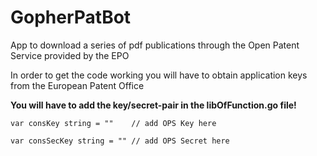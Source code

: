 # GopherPatBot
App to download a series of pdf publications through the Open Patent Service provided by the EPO

In order to get the code working you will have to obtain application keys from the European Patent Office

**You will have to add the key/secret-pair in the libOfFunction.go file!**
    
    var consKey string = ""    // add OPS Key here
    
    var consSecKey string = "" // add OPS Secret here
